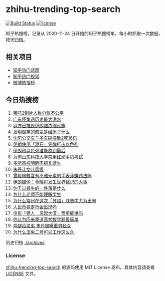 # zhihu-trending-top-search

[![Build Status](https://github.com/justjavac/zhihu-trending-top-search/workflows/ci/badge.svg?branch=main)](https://github.com/justjavac/zhihu-trending-top-search/actions)
[![license](https://img.shields.io/github/license/justjavac/zhihu-trending-top-search)](https://github.com/justjavac/zhihu-trending-top-search/blob/main/LICENSE)

知乎热搜榜，记录从 2020-11-24 日开始的知乎热搜榜单。每小时抓取一次数据，按天[归档](./archives)。

## 相关项目

- [知乎热门话题](https://github.com/justjavac/zhihu-trending-hot-questions)
- [知乎热门视频](https://github.com/justjavac/zhihu-trending-hot-video)
- [微博热搜榜](https://github.com/justjavac/weibo-trending-hot-search)

## 今日热搜榜

<!-- BEGIN -->
<!-- 最后更新时间 Fri Jun 20 2025 07:21:07 GMT+0800 (China Standard Time) -->

1. [哪吒2制片人称分账不公平](https://www.zhihu.com/search?q=%E5%93%AA%E5%90%922%E5%88%B6%E7%89%87%E4%BA%BA%E7%A7%B0%E5%88%86%E8%B4%A6%E4%B8%8D%E5%85%AC%E5%B9%B3)
1. [广东怀集遇历史最大洪水](https://www.zhihu.com/search?q=%E5%B9%BF%E4%B8%9C%E6%80%80%E9%9B%86%E9%81%87%E5%8E%86%E5%8F%B2%E6%9C%80%E5%A4%A7%E6%B4%AA%E6%B0%B4)
1. [以方已摧毁伊朗铀浓缩设施](https://www.zhihu.com/search?q=%E4%BB%A5%E6%96%B9%E5%B7%B2%E6%91%A7%E6%AF%81%E4%BC%8A%E6%9C%97%E9%93%80%E6%B5%93%E7%BC%A9%E8%AE%BE%E6%96%BD)
1. [发明魔芋的前辈是经历了什么](https://www.zhihu.com/search?q=%E5%8F%91%E6%98%8E%E9%AD%94%E8%8A%8B%E7%9A%84%E5%89%8D%E8%BE%88%E6%98%AF%E7%BB%8F%E5%8E%86%E4%BA%86%E4%BB%80%E4%B9%88)
1. [沈阳公交车与多车碰撞致2死16伤](https://www.zhihu.com/search?q=%E6%B2%88%E9%98%B3%E5%85%AC%E4%BA%A4%E8%BD%A6%E4%B8%8E%E5%A4%9A%E8%BD%A6%E7%A2%B0%E6%92%9E%E8%87%B42%E6%AD%BB16%E4%BC%A4)
1. [伊朗使用「泥石」导弹打击以色列](https://www.zhihu.com/search?q=%E4%BC%8A%E6%9C%97%E4%BD%BF%E7%94%A8%E3%80%8C%E6%B3%A5%E7%9F%B3%E3%80%8D%E5%AF%BC%E5%BC%B9%E6%89%93%E5%87%BB%E4%BB%A5%E8%89%B2%E5%88%97)
1. [伊朗和以色列谁能熬到最后](https://www.zhihu.com/search?q=%E4%BC%8A%E6%9C%97%E5%92%8C%E4%BB%A5%E8%89%B2%E5%88%97%E8%B0%81%E8%83%BD%E7%86%AC%E5%88%B0%E6%9C%80%E5%90%8E)
1. [为何山东科技大学禁用红米手机考试](https://www.zhihu.com/search?q=%E4%B8%BA%E4%BD%95%E5%B1%B1%E4%B8%9C%E7%A7%91%E6%8A%80%E5%A4%A7%E5%AD%A6%E7%A6%81%E7%94%A8%E7%BA%A2%E7%B1%B3%E6%89%8B%E6%9C%BA%E8%80%83%E8%AF%95)
1. [多所高校明确不招复读生](https://www.zhihu.com/search?q=%E5%A4%9A%E6%89%80%E9%AB%98%E6%A0%A1%E6%98%8E%E7%A1%AE%E4%B8%8D%E6%8B%9B%E5%A4%8D%E8%AF%BB%E7%94%9F)
1. [朱丹让女儿留级](https://www.zhihu.com/search?q=%E6%9C%B1%E4%B8%B9%E8%AE%A9%E5%A5%B3%E5%84%BF%E7%95%99%E7%BA%A7)
1. [曾毅佩戴含有不雅元素的手表涉嫌违法吗](https://www.zhihu.com/search?q=%E6%9B%BE%E6%AF%85%E4%BD%A9%E6%88%B4%E5%90%AB%E6%9C%89%E4%B8%8D%E9%9B%85%E5%85%83%E7%B4%A0%E7%9A%84%E6%89%8B%E8%A1%A8%E6%B6%89%E5%AB%8C%E8%BF%9D%E6%B3%95%E5%90%97)
1. [伊朗媒体：今晚将发生世界铭记的大事](https://www.zhihu.com/search?q=%E4%BC%8A%E6%9C%97%E5%AA%92%E4%BD%93%EF%BC%9A%E4%BB%8A%E6%99%9A%E5%B0%86%E5%8F%91%E7%94%9F%E4%B8%96%E7%95%8C%E9%93%AD%E8%AE%B0%E7%9A%84%E5%A4%A7%E4%BA%8B)
1. [你干过最牛的一件事是什么](https://www.zhihu.com/search?q=%E4%BD%A0%E5%B9%B2%E8%BF%87%E6%9C%80%E7%89%9B%E7%9A%84%E4%B8%80%E4%BB%B6%E4%BA%8B%E6%98%AF%E4%BB%80%E4%B9%88)
1. [为什么老师不能理解学生](https://www.zhihu.com/search?q=%E4%B8%BA%E4%BB%80%E4%B9%88%E8%80%81%E5%B8%88%E4%B8%8D%E8%83%BD%E7%90%86%E8%A7%A3%E5%AD%A6%E7%94%9F)
1. [为什么常州在这次「苏超」联赛中尤为出圈](https://www.zhihu.com/search?q=%E4%B8%BA%E4%BB%80%E4%B9%88%E5%B8%B8%E5%B7%9E%E5%9C%A8%E8%BF%99%E6%AC%A1%E3%80%8C%E8%8B%8F%E8%B6%85%E3%80%8D%E8%81%94%E8%B5%9B%E4%B8%AD%E5%B0%A4%E4%B8%BA%E5%87%BA%E5%9C%88)
1. [人民币稳定币会出现吗](https://www.zhihu.com/search?q=%E4%BA%BA%E6%B0%91%E5%B8%81%E7%A8%B3%E5%AE%9A%E5%B8%81%E4%BC%9A%E5%87%BA%E7%8E%B0%E5%90%97)
1. [电影「镖人：风起大漠」票房能爆吗](https://www.zhihu.com/search?q=%E7%94%B5%E5%BD%B1%E3%80%8C%E9%95%96%E4%BA%BA%EF%BC%9A%E9%A3%8E%E8%B5%B7%E5%A4%A7%E6%BC%A0%E3%80%8D%E7%A5%A8%E6%88%BF%E8%83%BD%E7%88%86%E5%90%97)
1. [你认为历来哪道高考数学题最简单](https://www.zhihu.com/search?q=%E4%BD%A0%E8%AE%A4%E4%B8%BA%E5%8E%86%E6%9D%A5%E5%93%AA%E9%81%93%E9%AB%98%E8%80%83%E6%95%B0%E5%AD%A6%E9%A2%98%E6%9C%80%E7%AE%80%E5%8D%95)
1. [鸡腿给弟弟 朱丹被曝重男轻女](https://www.zhihu.com/search?q=%E9%B8%A1%E8%85%BF%E7%BB%99%E5%BC%9F%E5%BC%9F%20%E6%9C%B1%E4%B8%B9%E8%A2%AB%E6%9B%9D%E9%87%8D%E7%94%B7%E8%BD%BB%E5%A5%B3)
1. [为什么玉兔二号可以工作这么久](https://www.zhihu.com/search?q=%E4%B8%BA%E4%BB%80%E4%B9%88%E7%8E%89%E5%85%94%E4%BA%8C%E5%8F%B7%E5%8F%AF%E4%BB%A5%E5%B7%A5%E4%BD%9C%E8%BF%99%E4%B9%88%E4%B9%85)

<!-- END -->

历史归档 [./archives](./archives)

### License

[zhihu-trending-top-search](https://github.com/justjavac/zhihu-trending-top-search) 的源码使用 MIT License
发布。具体内容请查看 [LICENSE](./LICENSE) 文件。
